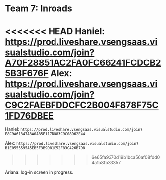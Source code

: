 # Team 7: Inroads
<<<<<<< HEAD
Haniel: https://prod.liveshare.vsengsaas.visualstudio.com/join?A70F28851AC2FA0FC66241FCDCB25B3F676F
Alex: https://prod.liveshare.vsengsaas.visualstudio.com/join?C9C2FAEBFDDCFC2B004F878F75C1FD76DBEE 
=======
Haniel: `https://prod.liveshare.vsengsaas.visualstudio.com/join?E8C9A61347A3A0A85E117DB83C9C08D62E44`

Alex: `https://prod.liveshare.vsengsaas.visualstudio.com/join?B1E0555595A5EB5F3B9D81E52F83C426B7D8  `
>>>>>>> 6e65fa9370d19b1bca56af08fdd04a1b8fb33357

Ariana: log-in screen in progress. 
